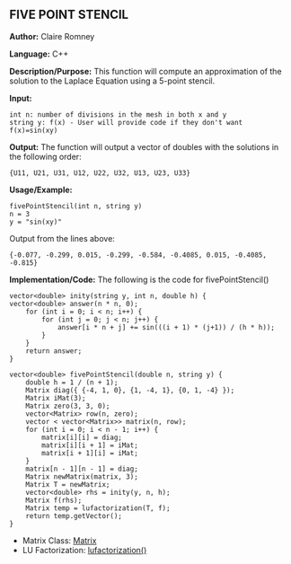 ## FIVE POINT STENCIL

**Author:** Claire Romney

**Language:** C++

**Description/Purpose:** This function will compute an approximation of the solution to the Laplace Equation using a 5-point stencil.

**Input:**

	int n: number of divisions in the mesh in both x and y
  	string y: f(x) - User will provide code if they don't want f(x)=sin(xy)
	
**Output:** The function will output a vector of doubles with the solutions in the following order:
    
    {U11, U21, U31, U12, U22, U32, U13, U23, U33}

**Usage/Example:**

    fivePointStencil(int n, string y)
    n = 3
    y = "sin(xy)"

Output from the lines above:

  	{-0.077, -0.299, 0.015, -0.299, -0.584, -0.4085, 0.015, -0.4085, -0.815}
	
**Implementation/Code:** The following is the code for fivePointStencil()

    vector<double> inity(string y, int n, double h) {
	vector<double> answer(n * n, 0);
		for (int i = 0; i < n; i++) {
			for (int j = 0; j < n; j++) {
				answer[i * n + j] += sin(((i + 1) * (j+1)) / (h * h));
			}
		}
		return answer;
    }

    vector<double> fivePointStencil(double n, string y) {
	    double h = 1 / (n + 1);
	    Matrix diag({ {-4, 1, 0}, {1, -4, 1}, {0, 1, -4} });
	    Matrix iMat(3);
	    Matrix zero(3, 3, 0);
	    vector<Matrix> row(n, zero);
	    vector < vector<Matrix>> matrix(n, row);
	    for (int i = 0; i < n - 1; i++) {
		    matrix[i][i] = diag;
		    matrix[i][i + 1] = iMat;
		    matrix[i + 1][i] = iMat;
	    }
	    matrix[n - 1][n - 1] = diag;
	    Matrix newMatrix(matrix, 3);
	    Matrix T = newMatrix;
	    vector<double> rhs = inity(y, n, h);
	    Matrix f(rhs);
	    Matrix temp = lufactorization(T, f);
	    return temp.getVector();
    }
  
* Matrix Class: [Matrix](../append/matrix.md)
* LU Factorization: [lufactorization()](../append/lufactorization.md)
